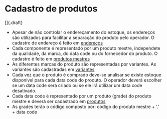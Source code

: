 # Cadastro de produtos

[]{.draft}

* Apesar de não controlar o endereçamento do estoque, os endereços são utilizados para facilitar a separação do produto pelo operador. O cadastro de endereço é feito em [endereços](../../material/settings/address.md)
* Cada componente é representado por um produto mestre, independete da qualidade, da marca, do data code ou do fornecedor do produto. O cadastro é feito em [produtos mestres](../../catalog/product/product)
* As diferentes marcas do produto são representadas por variantes. As variantes são cadastradas em [variantes](../../catalog/product/productVariant.md)
* Cada vez que o produto é comprado deve-se analisar se existe estoque disponível para cada data code do produto. O operador deverá escolher se um data code será criado ou se ele irá utilizar um data code desativado.
* Cada data code é representado por um produto (grade) do produto mestre e deverá ser cadastrado em [produtos](../../catalog/product/productPacking)
* As grades terão o código composto por: código do produto mestre + '.' + data code

